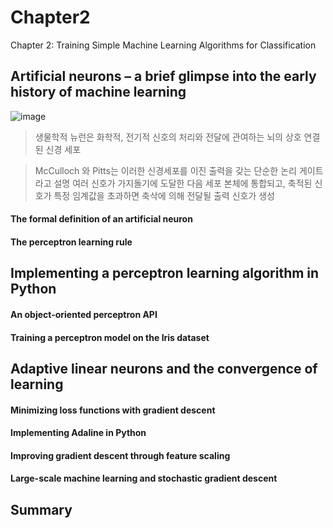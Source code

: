 # Chapter2
Chapter 2: Training Simple Machine Learning Algorithms for Classification


## Artificial neurons – a brief glimpse into the early history of machine learning 
![image](https://user-images.githubusercontent.com/63633387/190891701-d296950e-5e27-4109-83a8-b66aeb5fd0e6.png)
> 생물학적 뉴런은 화학적, 전기적 신호의 처리와 전달에 관여하는 뇌의 상호 연결된 신경 세포

> McCulloch 와 Pitts는 이러한 신경세포를 이진 출력을 갖는 단순한 논리 게이트라고 설명
> 여러 신호가 가지돌기에 도달한 다음 세포 본체에 통합되고, 축적된 신호가 특정 임계값을 초과하면 축삭에 의해 전달될 출력 신호가 생성  

#### The formal definition of an artificial neuron  
#### The perceptron learning rule  
## Implementing a perceptron learning algorithm in Python
#### An object-oriented perceptron API  
#### Training a perceptron model on the Iris dataset  
## Adaptive linear neurons and the convergence of learning 
#### Minimizing loss functions with gradient descent  
#### Implementing Adaline in Python  
#### Improving gradient descent through feature scaling  
#### Large-scale machine learning and stochastic gradient descent  
## Summary 
